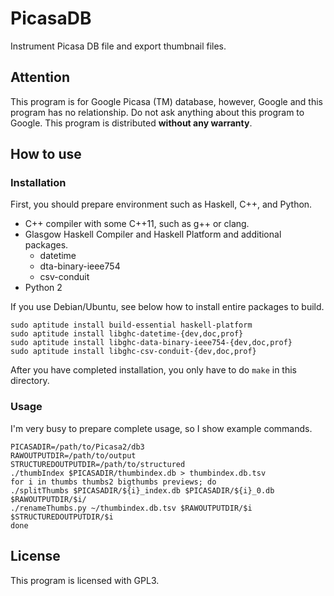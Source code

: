 PicasaDB
==============
Instrument Picasa DB file and export thumbnail files.

Attention
--------------
This program is for Google Picasa (TM) database, however, Google and this program has no relationship. Do not ask anything about this program to Google.
This program is distributed **without any warranty**.

How to use
--------------
### Installation ###
First, you should prepare environment such as Haskell, C++, and Python.

* C++ compiler with some C++11, such as g++ or clang.
* Glasgow Haskell Compiler and Haskell Platform and additional packages.
  * datetime
  * dta-binary-ieee754
  * csv-conduit
* Python 2

If you use Debian/Ubuntu, see below how to install entire packages to build.

```
sudo aptitude install build-essential haskell-platform
sudo aptitude install libghc-datetime-{dev,doc,prof}
sudo aptitude install libghc-data-binary-ieee754-{dev,doc,prof}
sudo aptitude install libghc-csv-conduit-{dev,doc,prof}
```

After you have completed installation, you only have to do `make` in this directory.

### Usage ###
I'm very busy to prepare complete usage, so I show example commands.

```
PICASADIR=/path/to/Picasa2/db3
RAWOUTPUTDIR=/path/to/output
STRUCTUREDOUTPUTDIR=/path/to/structured
./thumbIndex $PICASADIR/thumbindex.db > thumbindex.db.tsv
for i in thumbs thumbs2 bigthumbs previews; do
./splitThumbs $PICASADIR/${i}_index.db $PICASADIR/${i}_0.db $RAWOUTPUTDIR/$i/
./renameThumbs.py ~/thumbindex.db.tsv $RAWOUTPUTDIR/$i $STRUCTUREDOUTPUTDIR/$i
done
```

License
--------------
This program is licensed with GPL3.
